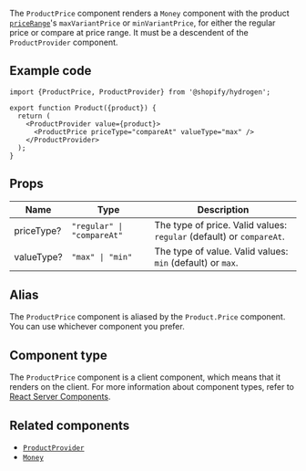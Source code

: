 <!-- This file is generated from the source code. Edit the files in /packages/hydrogen/src/components/ProductPrice and run 'yarn generate-docs' at the root of this repo. -->

The `ProductPrice` component renders a `Money` component with the product
[`priceRange`](/api/storefront/reference/products/productpricerange)'s `maxVariantPrice`
or `minVariantPrice`, for either the regular price or compare at price range.
It must be a descendent of the `ProductProvider` component.

## Example code

```tsx
import {ProductPrice, ProductProvider} from '@shopify/hydrogen';

export function Product({product}) {
  return (
    <ProductProvider value={product}>
      <ProductPrice priceType="compareAt" valueType="max" />
    </ProductProvider>
  );
}
```

## Props

| Name       | Type                                      | Description                                                          |
| ---------- | ----------------------------------------- | -------------------------------------------------------------------- |
| priceType? | <code>"regular" &#124; "compareAt"</code> | The type of price. Valid values: `regular` (default) or `compareAt`. |
| valueType? | <code>"max" &#124; "min"</code>           | The type of value. Valid values: `min` (default) or `max`.           |

## Alias

The `ProductPrice` component is aliased by the `Product.Price` component. You can use whichever component you prefer.

## Component type

The `ProductPrice` component is a client component, which means that it renders on the client. For more information about component types, refer to [React Server Components](/api/hydrogen/framework/react-server-components).

## Related components

- [`ProductProvider`](/api/hydrogen/components/product-variant/productprovider)
- [`Money`](/api/hydrogen/components/primitive/money)

